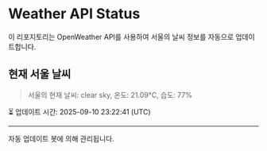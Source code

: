 
# Weather API Status

이 리포지토리는 OpenWeather API를 사용하여 서울의 날씨 정보를 자동으로 업데이트합니다.

## 현재 서울 날씨
> 서울의 현재 날씨: clear sky, 온도: 21.09°C, 습도: 77%

⏳ 업데이트 시간: 2025-09-10 23:22:41 (UTC)

---
자동 업데이트 봇에 의해 관리됩니다.
